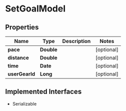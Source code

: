

# SetGoalModel


## Properties

Name | Type | Description | Notes
------------ | ------------- | ------------- | -------------
**pace** | **Double** |  |  [optional]
**distance** | **Double** |  |  [optional]
**time** | **Date** |  |  [optional]
**userGearId** | **Long** |  |  [optional]


## Implemented Interfaces

* Serializable


